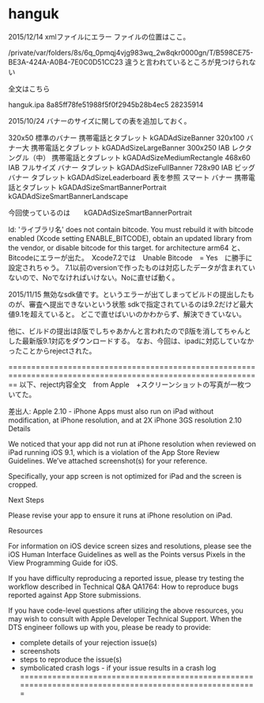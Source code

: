 # hanguk


2015/12/14
xmlファイルにエラー
ファイルの位置はここ。

/private/var/folders/8s/6q_0pmqj4vjg983wq_2w8qkr0000gn/T/B598CE75-BE3A-424A-A0B4-7E0C0D51CC23
違うと言われているところが見つけられない

全文はこちら
<?xml version="1.0" encoding="UTF-8"?>
<package version="software5.3" xmlns="http://apple.com/itunes/importer">
<software_assets apple_id="1054879622"
bundle_short_version_string="1.1"
bundle_version="1.1.9"
bundle_identifier="com.karin.hanguk00"
app_platform="ios">
<asset type="bundle">
<data_file>
<file_name>hanguk.ipa</file_name>
<checksum type="md5">8a85ff78fe51988f5f0f2945b28b4ec5</checksum>
<size>28235914</size>
</data_file>
</asset>
</software_assets>
</package>







2015/10/24
    バナーのサイズに関しての表を追加しておく。



320x50		標準のバナー             携帯電話とタブレット      kGADAdSizeBanner
320x100		バナー大                携帯電話とタブレット      kGADAdSizeLargeBanner
300x250		IAB レクタングル（中）    携帯電話とタブレット      kGADAdSizeMediumRectangle
468x60		IAB フルサイズ バナー     タブレット              kGADAdSizeFullBanner
728x90		IAB ビッグバナー         タブレット              kGADAdSizeLeaderboard
表を参照		スマート バナー          携帯電話とタブレット      kGADAdSizeSmartBannerPortrait
                                                         kGADAdSizeSmartBannerLandscape


今回使っているのは　　kGADAdSizeSmartBannerPortrait　


ld: 'ライブラリ名' does not contain bitcode. You must rebuild it with bitcode enabled (Xcode setting ENABLE_BITCODE), 
obtain an updated library from the vendor, or disable bitcode for this target. for architecture arm64
と、Bitcodeにエラーが出た。　Xcode7.2では　Unable Bitcode　= Yes　に勝手に設定されちゃう。
7.1以前のversionで作ったものは対応したデータが含まれていないので、Noでなければいけない。Noに直せば動く。

2015/11/15
無効なsdk値です。というエラーが出てしまってビルドの提出したものが、審査へ提出できないという状態
sdkで指定されているのは9.2だけど最大値9.1を超えていると。
どこで直せばいいのかわからず、解決できていない。

他に、ビルドの提出はβ版でしちゃあかんと言われたのでβ版を消してちゃんとした最新版9.1対応をダウンロードする。
なお、今回は、ipadに対応していなかったことからrejectされた。

==============================================================================================================
以下、reject内容全文　from Apple　+スクリーンショットの写真が一枚ついてた。

差出人: Apple
2.10 - iPhone Apps must also run on iPad without modification, at iPhone resolution, and at 2X iPhone 3GS resolution
2.10 Details

We noticed that your app did not run at iPhone resolution when reviewed on iPad running iOS 9.1, which is a violation of the App Store Review Guidelines. We’ve attached screenshot(s) for your reference.

Specifically, your app screen is not optimized for iPad and the screen is cropped. 

Next Steps

Please revise your app to ensure it runs at iPhone resolution on iPad.

Resources

For information on iOS device screen sizes and resolutions, please see the iOS Human Interface Guidelines as well as the Points versus Pixels in the View Programming Guide for iOS.

If you have difficulty reproducing a reported issue, please try testing the workflow described in Technical Q&A QA1764: How to reproduce bugs reported against App Store submissions.

If you have code-level questions after utilizing the above resources, you may wish to consult with Apple Developer Technical Support. When the DTS engineer follows up with you, please be ready to provide:
- complete details of your rejection issue(s)
- screenshots
- steps to reproduce the issue(s)
- symbolicated crash logs - if your issue results in a crash log
=======================================================================================================